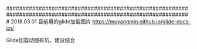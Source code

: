 


#################################################################################################################
2018.03.01 目前用的glide加载图片
https://muyangmin.github.io/glide-docs-cn/

Glide加载动图有坑，建议结合